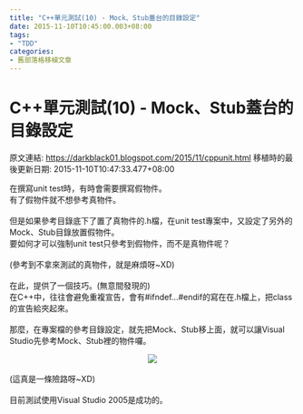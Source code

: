 ```yaml
---
title: "C++單元測試(10) - Mock、Stub蓋台的目錄設定"
date: 2015-11-10T10:45:00.003+08:00
tags: 
- "TDD"
categories:
- 舊部落格移植文章
---
```


# C++單元測試(10) - Mock、Stub蓋台的目錄設定

原文連結: https://darkblack01.blogspot.com/2015/11/cppunit.html
移植時的最後更新日期: 2015-11-10T10:47:33.477+08:00

在撰寫unit test時，有時會需要撰寫假物件。<br />有了假物件就不想參考真物件。<br /><br />但是如果參考目錄底下了置了真物件的.h檔，在unit test專案中，又設定了另外的Mock、Stub目錄放置假物件。<br />要如何才可以強制unit test只參考到假物件，而不是真物件呢？<br /><br />(參考到不拿來測試的真物件，就是麻煩呀~XD)<br /><br />在此，提供了一個技巧。(無意間發現的)<br />在C++中，往往會避免重複宣告，會有#ifndef...#endif的寫在在.h檔上，把class的宣告給夾起來。<br /><br />那麼，在專案檔的參考目錄設定，就先把Mock、Stub移上面，就可以讓Visual Studio先參考Mock、Stub裡的物件囉。<br /><div class="separator" style="clear: both; text-align: center;"><a href="http://2.bp.blogspot.com/-xQFGSbao6Ew/VkFaIe5Gz3I/AAAAAAAAH0s/UAolrzzQUCc/s1600/MockFirst.jpg" imageanchor="1" style="margin-left: 1em; margin-right: 1em;"><img border="0" src="http://2.bp.blogspot.com/-xQFGSbao6Ew/VkFaIe5Gz3I/AAAAAAAAH0s/UAolrzzQUCc/s1600/MockFirst.jpg" /></a></div><br />(這真是一條險路呀~XD)<br /><br />目前測試使用Visual Studio 2005是成功的。
